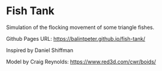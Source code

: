 # Fish Tank

Simulation of the flocking movement of some triangle fishes.

Github Pages URL:
https://balintpeter.github.io/fish-tank/

Inspired by Daniel Shiffman

Model by Craig Reynolds:
https://www.red3d.com/cwr/boids/
